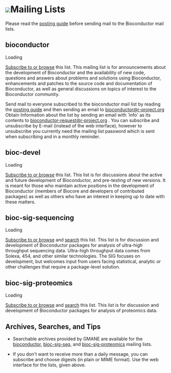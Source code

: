<script src="http://www.google.com/jsapi" type="text/javascript"></script>
<link rel="stylesheet" href="http://www.google.com/cse/style/look/default.css" type="text/css" />

# ![](/images/icons/help.gif)Mailing Lists #

Please read the [posting guide][5] before sending mail to the
Bioconductor mail lists.

<a name="bioconductor"></a>
## bioconductor ##

<div id="cse" style="width: 100%;">Loading</div>
<script type="text/javascript">
  google.load('search', '1', {language : 'en'});
  google.setOnLoadCallback(function() {
    var customSearchControl = new google.search.CustomSearchControl('017744773928675644276:6ko94t64bqi');
    customSearchControl.setResultSetSize(google.search.Search.FILTERED_CSE_RESULTSET);
    customSearchControl.draw('cse');
  }, true);
</script>

[Subscribe to or browse][4] this list. This mailing list is for
announcements about the development of Bioconductor and the
availability of new code, questions and answers about problems and
solutions using Bioconductor, enhancements and patches to the source
code and documentation of Bioconductor, as well as general discussions
on topics of interest to the Bioconductor community.

Send mail to everyone subscribed to the bioconductor mail list by
reading the [posting guide][5] and then sending an email to
[bioconductor@r-project.org][6] Obtain Information about the list by
sending an email with 'info' as its contents to
[bioconductor-request@r-project.org][7] . You can subscribe and
unsubscribe by E-mail (instead of the web interface), however to
unsubscribe you currently need the mailing list password which is sent
when subscribing and in a monthly reminder.

<a name="bioc-devel"></a>
## bioc-devel ##

<div id="cse1" style="width: 100%;">Loading</div>
<script type="text/javascript">
  google.load('search', '1', {language : 'en'});
  google.setOnLoadCallback(function() {
    var customSearchControl = new google.search.CustomSearchControl('017744773928675644276:xeuhyddyegs');
    customSearchControl.setResultSetSize(google.search.Search.FILTERED_CSE_RESULTSET);
    customSearchControl.draw('cse1');
  }, true);
</script>

[Subscribe to or browse][8] this list.  This list is for discussions
about the active and future development of Bioconductor, and
pre-testing of new versions. It is meant for those who maintain active
positions in the development of Bioconductor (members of Biocore and
developers of contributed packages) as well as others who have an
interest in keeping up to date with these matters.

<a name="bioc-sig-sequencing"></a>
## bioc-sig-sequencing ##

<div id="cse2" style="width: 100%;">Loading</div>
<script type="text/javascript">
  google.load('search', '1', {language : 'en'});
  google.setOnLoadCallback(function() {
    var customSearchControl = new google.search.CustomSearchControl('017744773928675644276:qi-wohkafso');
    customSearchControl.setResultSetSize(google.search.Search.FILTERED_CSE_RESULTSET);
    customSearchControl.draw('cse2');
  }, true);
</script>

[Subscribe to or browse][9] and [search][12] this list.  This list is
for discussion and development of Bioconductor packages for analysis
of ultra-high throughput sequencing data. Ultra-high throughput data
comes from Solexa, 454, and other similar technologies. The SIG
focuses on development, but welcomes input from users facing
statistical, analytic or other challenges that require a package-level
solution.

<a name="bioc-sig-proteomics"></a>
## bioc-sig-proteomics ##

<div id="cse3" style="width: 100%;">Loading</div>
<script type="text/javascript">
  google.load('search', '1', {language : 'en'});
  google.setOnLoadCallback(function() {
    var customSearchControl = new google.search.CustomSearchControl('017744773928675644276:ihbnj0t_f7k');
    customSearchControl.setResultSetSize(google.search.Search.FILTERED_CSE_RESULTSET);
    customSearchControl.draw('cse3');
  }, true);
</script>

[Subscribe to or browse][13] and [search][14] this list.  This list is
for discussion and development of Bioconductor packages for analysis
of proteomics data.

## Archives, Searches, and Tips ##

 - Searchable archives provided by GMANE are available for the
   [bioconductor][3], [bioc-sig-seq][12], and [bioc-sig-proteomics][14] mailing lists.

 - If you don't want to receive more than a daily message, you can
   subscribe and choose digests (in plain or MIME format). Use the web
   interface for the lists, given above.


[3]: http://dir.gmane.org/gmane.science.biology.informatics.conductor
[4]: https://stat.ethz.ch/mailman/listinfo/bioconductor
[5]: /help/mailing-list/posting-guide/
[6]: mailto:bioconductor@r-project.org
[7]: mailto:bioconductor-request@r-project.org
[8]: https://stat.ethz.ch/mailman/listinfo/bioc-devel
[9]: https://stat.ethz.ch/mailman/listinfo/bioc-sig-sequencing
[12]: http://dir.gmane.org/gmane.comp.lang.r.sequencing
[13]: https://stat.ethz.ch/mailman/listinfo/bioc-sig-proteomics
[14]: https://stat.ethz.ch/pipermail/bioc-sig-proteomics/
